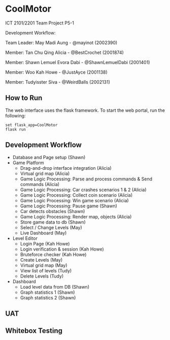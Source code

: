 # CoolMotor
ICT 2101/2201 Team Project P5-1

Development Workflow:

Team Leader: May Madi Aung - @mayinot (2002390)

Member: Tan Chu Qing Alicia - @BestCrochet (2001874)

Member: Shawn Lemuel Evora Dabi - @ShawnLemuelDabi (2001401)

Member: Woo Kah Howe - @JustAyce (2001138)

Member: Tudyisster Siva - @WeirdBalls (2002131)

## How to Run
The web interface uses the flask framework. To start the web portal, run the following:
    
    set flask_app=CoolMotor
    flask run
## Development Workflow
- Database and Page setup (Shawn)
- Game Platform
  - Drag-and-drop interface integration (Alicia)
  - Virtual grid map (Alicia)
  - Game Logic Processing: Parse and process commands & Send commands (Alicia)
  - Game Logic Processing: Car crashes scenarios 1 & 2 (Alicia)
  - Game Logic Processing: Collect coin scenario (Alicia)
  - Game Logic Processing: Win game scenario (Alicia) 
  - Game Logic Processing: Pause game (Shawn)
   - Car detects obstacles (Shawn)
  - Game Logic Processing: Render map, objects (Alicia)
  - Store game data to db (Shawn)
  - Select / Change Levels (May)
  - Live Dashboard (May)
- Level Editor
  - Login Page (Kah Howe)
   - Login verification & session (Kah Howe)
   - Bruteforce checker (Kah Howe)
  -  Create Levels (May)
    - Virtual grid map (May)
  -  View list of levels (Tudy)
    - Delete Levels (Tudy)
- Dashboard
  - Load level data from DB (Shawn)
  - Graph statistics 1 (Shawn)
  - Graph statistics 2 (Shawn)
## UAT

## Whitebox Testing
